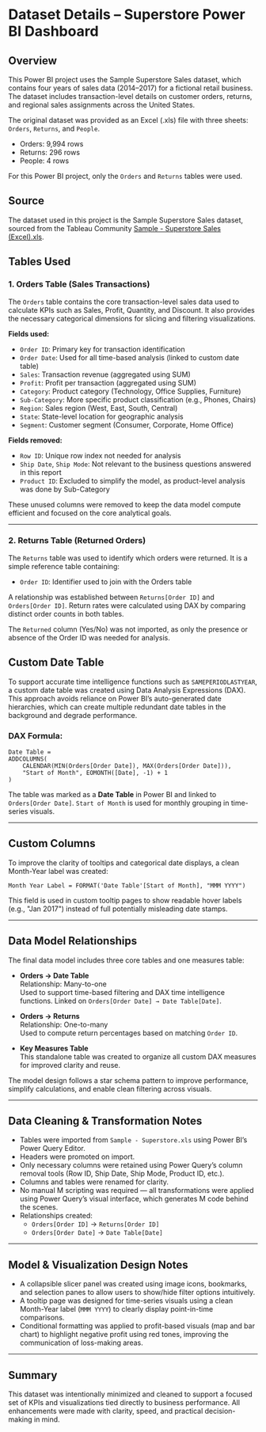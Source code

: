 # Dataset Details – Superstore Power BI Dashboard

## Overview

This Power BI project uses the Sample Superstore Sales dataset, which contains four years of sales data (2014–2017) for a fictional retail business. The dataset includes transaction-level details on customer orders, returns, and regional sales assignments across the United States.

The original dataset was provided as an Excel (.xls) file with three sheets: `Orders`, `Returns`, and `People`.

- Orders: 9,994 rows
- Returns: 296 rows
- People: 4 rows

For this Power BI project, only the `Orders` and `Returns` tables were used.

## Source

The dataset used in this project is the Sample Superstore Sales dataset, sourced from the Tableau Community [Sample - Superstore Sales (Excel).xls](https://community.tableau.com/s/question/0D54T00000CWeX8SAL/sample-superstore-sales-excelxls). 


## Tables Used

### 1. Orders Table (Sales Transactions)

The `Orders` table contains the core transaction-level sales data used to calculate KPIs such as Sales, Profit, Quantity, and Discount. It also provides the necessary categorical dimensions for slicing and filtering visualizations.

**Fields used:**
- `Order ID`: Primary key for transaction identification
- `Order Date`: Used for all time-based analysis (linked to custom date table)
- `Sales`: Transaction revenue (aggregated using SUM)
- `Profit`: Profit per transaction (aggregated using SUM)
- `Category`: Product category (Technology, Office Supplies, Furniture)
- `Sub-Category`: More specific product classification (e.g., Phones, Chairs)
- `Region`: Sales region (West, East, South, Central)
- `State`: State-level location for geographic analysis
- `Segment`: Customer segment (Consumer, Corporate, Home Office)

**Fields removed:**
- `Row ID`: Unique row index not needed for analysis
- `Ship Date`, `Ship Mode`: Not relevant to the business questions answered in this report
- `Product ID`: Excluded to simplify the model, as product-level analysis was done by Sub-Category

These unused columns were removed to keep the data model compute efficient and focused on the core analytical goals.

---

### 2. Returns Table (Returned Orders)

The `Returns` table was used to identify which orders were returned. It is a simple reference table containing:

- `Order ID`: Identifier used to join with the Orders table

A relationship was established between `Returns[Order ID]` and `Orders[Order ID]`. Return rates were calculated using DAX by comparing distinct order counts in both tables.

The `Returned` column (Yes/No) was not imported, as only the presence or absence of the Order ID was needed for analysis.

## Custom Date Table

To support accurate time intelligence functions such as `SAMEPERIODLASTYEAR`, a custom date table was created using Data Analysis Expressions (DAX). This approach avoids reliance on Power BI’s auto-generated date hierarchies, which can create multiple redundant date tables in the background and degrade performance.

### DAX Formula:

```dax
Date Table = 
ADDCOLUMNS(
    CALENDAR(MIN(Orders[Order Date]), MAX(Orders[Order Date])),
    "Start of Month", EOMONTH([Date], -1) + 1
)
```

The table was marked as a **Date Table** in Power BI and linked to `Orders[Order Date]`. `Start of Month` is used for monthly grouping in time-series visuals.

---

## Custom Columns

To improve the clarity of tooltips and categorical date displays, a clean Month-Year label was created:

```dax
Month Year Label = FORMAT('Date Table'[Start of Month], "MMM YYYY")
```

This field is used in custom tooltip pages to show readable hover labels (e.g., "Jan 2017") instead of full potentially misleading date stamps.

---

## Data Model Relationships

The final data model includes three core tables and one measures table:

- **Orders → Date Table**  
  Relationship: Many-to-one  
  Used to support time-based filtering and DAX time intelligence functions. Linked on `Orders[Order Date] → Date Table[Date]`.

- **Orders → Returns**  
  Relationship: One-to-many  
  Used to compute return percentages based on matching `Order ID`.

- **Key Measures Table**  
  This standalone table was created to organize all custom DAX measures for improved clarity and reuse.

The model design follows a star schema pattern to improve performance, simplify calculations, and enable clean filtering across visuals.

---

## Data Cleaning & Transformation Notes

- Tables were imported from `Sample - Superstore.xls` using Power BI’s Power Query Editor.
- Headers were promoted on import.
- Only necessary columns were retained using Power Query’s column removal tools (Row ID, Ship Date, Ship Mode, Product ID, etc.).
- Columns and tables were renamed for clarity.
- No manual M scripting was required — all transformations were applied using Power Query’s visual interface, which generates M code behind the scenes.
- Relationships created:
  - `Orders[Order ID]` → `Returns[Order ID]`
  - `Orders[Order Date]` → `Date Table[Date]`

---

## Model & Visualization Design Notes

- A collapsible slicer panel was created using image icons, bookmarks, and selection panes to allow users to show/hide filter options intuitively.
- A tooltip page was designed for time-series visuals using a clean Month-Year label (`MMM YYYY`) to clearly display point-in-time comparisons.
- Conditional formatting was applied to profit-based visuals (map and bar chart) to highlight negative profit using red tones, improving the communication of loss-making areas.

---

## Summary

This dataset was intentionally minimized and cleaned to support a focused set of KPIs and visualizations tied directly to business performance. All enhancements were made with clarity, speed, and practical decision-making in mind.
